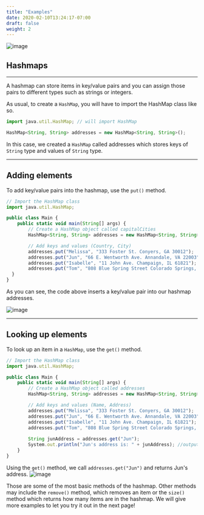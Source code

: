 ```yaml
---
title: "Examples"
date: 2020-02-10T13:24:17-07:00
draft: false
weight: 2
--- 
```


<!--<link rel="stylesheet" href="../../style.css">-->

![image](../../img/mapExample.png)

## Hashmaps

<hr>

A hashmap can store items in key/value pairs and you can assign those pairs to different types such as strings or integers.

As usual, to create a `HashMap`, you will have to import the HashMap class like so.

```js javascript
import java.util.HashMap; // will import HashMap

HashMap<String, String> addresses = new HashMap<String, String>();
```
In this case, we created a `HashMap` called addresses which stores keys of `String` type and values of `String` type.

<hr>

## Adding elements

To add key/value pairs into the hashmap, use the `put()` method.

```js javascript
// Import the HashMap class
import java.util.HashMap;

public class Main {
    public static void main(String[] args) {
        // Create a HashMap object called capitalCities
        HashMap<String, String> addresses = new HashMap<String, String>();

        // Add keys and values (Country, City)
        addresses.put("Melissa", "333 Foster St. Conyers, GA 30012");
        addresses.put("Jun", "66 E. Wentworth Ave. Annandale, VA 22003");
        addresses.put("Isabelle", "11 John Ave. Champaign, IL 61821");
        addresses.put("Tom", "808 Blue Spring Street Colorado Springs, CO 80911");
  }
}
```
As you can see, the code above inserts a key/value pair into our hashmap addresses.

![image](../../img/hashmapgraphic.png)

<hr>

## Looking up elements

To look up an item in a `HashMap`, use the `get()` method.

```js javascript
// Import the HashMap class
import java.util.HashMap;

public class Main {
    public static void main(String[] args) {
        // Create a HashMap object called addresses
        HashMap<String, String> addresses = new HashMap<String, String>();

        // Add keys and values (Name, Address)
        addresses.put("Melissa", "333 Foster St. Conyers, GA 30012");
        addresses.put("Jun", "66 E. Wentworth Ave. Annandale, VA 22003");
        addresses.put("Isabelle", "11 John Ave. Champaign, IL 61821");
        addresses.put("Tom", "808 Blue Spring Street Colorado Springs, CO 80911");
                                          
        String junAddress = addresses.get("Jun");
        System.out.println("Jun's address is: " + junAddress); //outputs Jun's address
    }
}
```

Using the `get()` method, we call `addresses.get("Jun")` and returns Jun's address.
![image](../../img/hashmapgraphic2.png)

Those are some of the most basic methods of the hashmap. Other methods may include the `remove()` method, which removes an item or the `size()` method which returns how many items are in the hashmap. We will give more examples to let you try it out in the next page!
